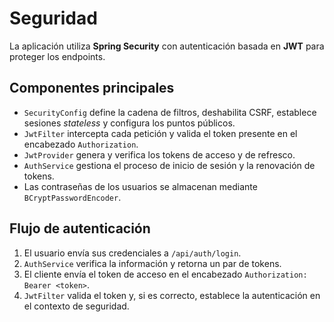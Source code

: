 # Seguridad

La aplicación utiliza **Spring Security** con autenticación basada en **JWT** para proteger los endpoints.

## Componentes principales
- `SecurityConfig` define la cadena de filtros, deshabilita CSRF, establece sesiones *stateless* y configura los puntos públicos.
- `JwtFilter` intercepta cada petición y valida el token presente en el encabezado `Authorization`.
- `JwtProvider` genera y verifica los tokens de acceso y de refresco.
- `AuthService` gestiona el proceso de inicio de sesión y la renovación de tokens.
- Las contraseñas de los usuarios se almacenan mediante `BCryptPasswordEncoder`.

## Flujo de autenticación
1. El usuario envía sus credenciales a `/api/auth/login`.
2. `AuthService` verifica la información y retorna un par de tokens.
3. El cliente envía el token de acceso en el encabezado `Authorization: Bearer <token>`.
4. `JwtFilter` valida el token y, si es correcto, establece la autenticación en el contexto de seguridad.
